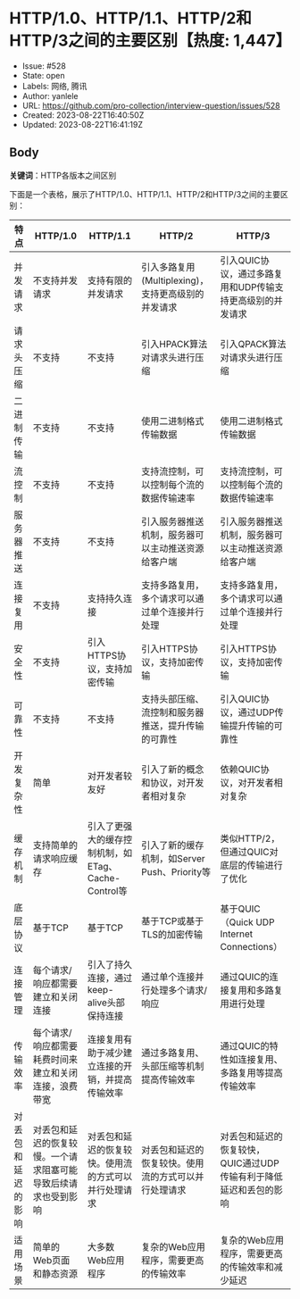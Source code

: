 # HTTP/1.0、HTTP/1.1、HTTP/2和HTTP/3之间的主要区别【热度: 1,447】

- Issue: #528
- State: open
- Labels: 网络, 腾讯
- Author: yanlele
- URL: https://github.com/pro-collection/interview-question/issues/528
- Created: 2023-08-22T16:40:50Z
- Updated: 2023-08-22T16:41:19Z

## Body

**关键词**：HTTP各版本之间区别

下面是一个表格，展示了HTTP/1.0、HTTP/1.1、HTTP/2和HTTP/3之间的主要区别：

| 特点           | HTTP/1.0                          | HTTP/1.1                          | HTTP/2                          | HTTP/3                          |
|----------------|-------------------------------|-------------------------------|-------------------------------|-------------------------------|
| 并发请求         | 不支持并发请求                        | 支持有限的并发请求                        | 引入多路复用(Multiplexing)，支持更高级别的并发请求        | 引入QUIC协议，通过多路复用和UDP传输支持更高级别的并发请求 |
| 请求头压缩        | 不支持                           | 不支持                           | 引入HPACK算法对请求头进行压缩               | 引入QPACK算法对请求头进行压缩               |
| 二进制传输        | 不支持                           | 不支持                           | 使用二进制格式传输数据                    | 使用二进制格式传输数据                    |
| 流控制          | 不支持                           | 不支持                           | 支持流控制，可以控制每个流的数据传输速率          | 支持流控制，可以控制每个流的数据传输速率          |
| 服务器推送        | 不支持                           | 不支持                           | 引入服务器推送机制，服务器可以主动推送资源给客户端       | 引入服务器推送机制，服务器可以主动推送资源给客户端       |
| 连接复用         | 不支持                           | 支持持久连接                        | 支持多路复用，多个请求可以通过单个连接并行处理        | 支持多路复用，多个请求可以通过单个连接并行处理        |
| 安全性          | 不支持                           | 引入HTTPS协议，支持加密传输                | 引入HTTPS协议，支持加密传输                | 引入HTTPS协议，支持加密传输                |
| 可靠性          | 不支持                           | 不支持                           | 支持头部压缩、流控制和服务器推送，提升传输的可靠性      | 引入QUIC协议，通过UDP传输提升传输的可靠性             |
| 开发复杂性        | 简单                            | 对开发者较友好                        | 引入了新的概念和协议，对开发者相对复杂             | 依赖QUIC协议，对开发者相对复杂                  |
| 缓存机制              | 支持简单的请求响应缓存                           | 引入了更强大的缓存控制机制，如ETag、Cache-Control等          | 引入了新的缓存机制，如Server Push、Priority等           | 类似HTTP/2，但通过QUIC对底层的传输进行了优化                  |
| 底层协议              | 基于TCP                             | 基于TCP                             | 基于TCP或基于TLS的加密传输                  | 基于QUIC（Quick UDP Internet Connections）    |
| 连接管理              | 每个请求/响应都需要建立和关闭连接                       | 引入了持久连接，通过keep-alive头部保持连接            | 通过单个连接并行处理多个请求/响应                   | 通过QUIC的连接复用和多路复用进行处理                |
| 传输效率              | 每个请求/响应都需要耗费时间来建立和关闭连接，浪费带宽               | 连接复用有助于减少建立连接的开销，并提高传输效率             | 通过多路复用、头部压缩等机制提高传输效率                | 通过QUIC的特性如连接复用、多路复用等提高传输效率           |
| 对丢包和延迟的影响        | 对丢包和延迟的恢复较慢。一个请求阻塞可能导致后续请求也受到影响           | 对丢包和延迟的恢复较快。使用流的方式可以并行处理请求          | 对丢包和延迟的恢复较快。使用流的方式可以并行处理请求          | 对丢包和延迟的恢复较快，QUIC通过UDP传输有利于降低延迟和丢包的影响  |
| 适用场景              | 简单的Web页面和静态资源                            | 大多数Web应用程序                          | 复杂的Web应用程序，需要更高的传输效率               | 复杂的Web应用程序，需要更高的传输效率和减少延迟          |

